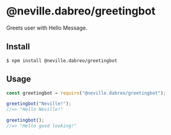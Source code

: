 # @neville.dabreo/greetingbot

Greets user with Hello Message.

## Install

```
$ npm install @neville.dabreo/greetingbot
```

## Usage

```js
const greetingbot = require("@neville.dabreo/greetingbot");

greetingbot("Neville!");
//=> "Hello Neville!"

greetingbot();
//=> "Hello good looking!"

```
